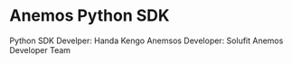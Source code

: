 # Anemos Python SDK

Python SDK Develper: Handa Kengo
Anemsos Developer: Solufit Anemos Developer Team
